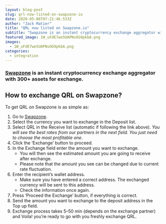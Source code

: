 ```yaml
---
layout: blog-post
slug: qrl-now-listed-on-swapzone-io
date: 2020-05-06T07:21:46.533Z
author: "Jack Matier"
title: "QRL now listed on Swapzone.io"
subtitle: "Swapzone is an instant cryptocurrency exchange aggregator with 300+ assets for exchange."
featured_image: 1W_uFdE7we5UAPNsOG9pkbA.png
images:
  - 1W_uFdE7we5UAPNsOG9pkbA.png
categories:
  - integration
---
```


### [Swapzone](https://swapzone.io/) is an instant cryptocurrency exchange aggregator with 300+ assets for exchange.

## How to exchange QRL on Swapzone?

To get QRL on Swapzone is as simple as:

1. Go to [Swapzone](https://swapzone.io/?to=qrl).
2. Select the currency you want to exchange in the Deposit list.
3. Select QRL in the Receive list (automatic if following the link above). *You will see the best rates from our partners in the next field. You just need to choose the most profitable one.*
4. Click the ‘Exchange’ button to proceed.
5. In the Exchange field enter the amount you want to exchange.
	- You will then see the estimated amount you are going to receive after exchange. 
	- Please note that the amount you see can be changed due to current rate fluctuation.
6. Enter the recipient’s wallet address. 
	- Make sure you have entered a correct address. The exchanged currency will be sent to this address. 
	- Check the information once again.
7. Press ‘Proceed the Exchange’ button, if everything is correct.
8. Send the amount you want to exchange to the deposit address in the Top up field.
9. Exchange process takes 5–50 min (depends on the exchange partner) and Voila! you’re ready to go with you freshly exchange QRL.
